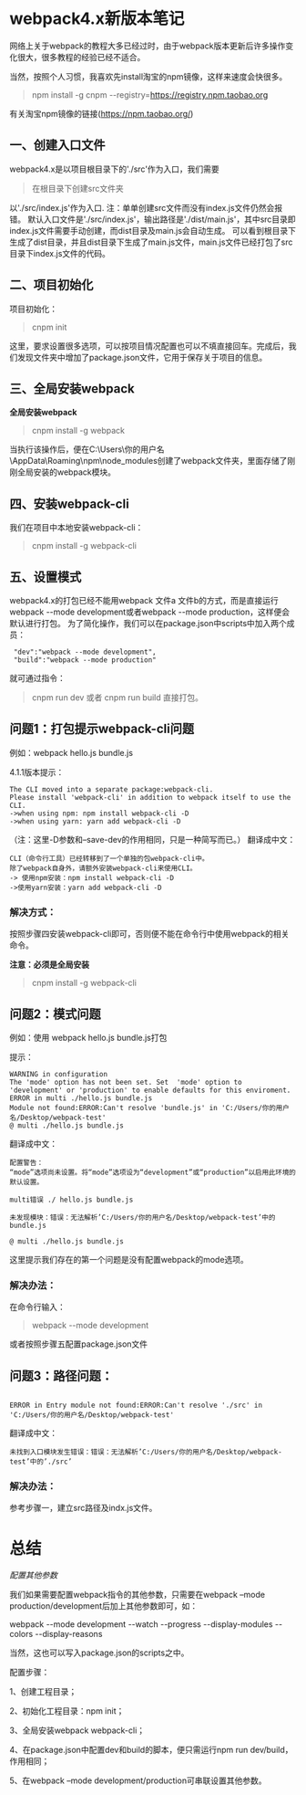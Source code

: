 # webpack4.x新版本笔记

网络上关于webpack的教程大多已经过时，由于webpack版本更新后许多操作变化很大，很多教程的经验已经不适合。

当然，按照个人习惯，我喜欢先install淘宝的npm镜像，这样来速度会快很多。

> npm install -g cnpm --registry=https://registry.npm.taobao.org

有关淘宝npm镜像的链接(https://npm.taobao.org/)

## 一、创建入口文件

webpack4.x是以项目根目录下的'./src'作为入口，我们需要

> 在根目录下创建src文件夹

以'./src/index.js'作为入口.
注：单单创建src文件而没有index.js文件仍然会报错。
默认入口文件是'./src/index.js'，输出路径是'./dist/main.js'，其中src目录即index.js文件需要手动创建，而dist目录及main.js会自动生成。 
可以看到根目录下生成了dist目录，并且dist目录下生成了main.js文件，main.js文件已经打包了src目录下index.js文件的代码。


## 二、项目初始化

项目初始化：

> cnpm init

这里，要求设置很多选项，可以按项目情况配置也可以不填直接回车。完成后，我们发现文件夹中增加了package.json文件，它用于保存关于项目的信息。

## 三、全局安装webpack



**全局安装webpack**

> cnpm install -g webpack

当执行该操作后，便在C:\Users\你的用户名\AppData\Roaming\npm\node_modules创建了webpack文件夹，里面存储了刚刚全局安装的webpack模块。

## 四、安装webpack-cli

我们在项目中本地安装webpack-cli：

> cnpm install -g webpack-cli

## 五、设置模式

webpack4.x的打包已经不能用webpack 文件a 文件b的方式，而是直接运行webpack --mode development或者webpack --mode production，这样便会默认进行打包。
为了简化操作，我们可以在package.json中scripts中加入两个成员：
```shell
 "dev":"webpack --mode development",
 "build":"webpack --mode production"
 ```
 就可通过指令：
 > cnpm run dev
 或者
 > cnpm run build
 直接打包。
 


## 问题1：打包提示webpack-cli问题

例如：webpack hello.js bundle.js

4.1.1版本提示：

```shell
The CLI moved into a separate package:webpack-cli.
Please install 'webpack-cli' in addition to webpack itself to use the CLI.
->when using npm: npm install webpack-cli -D
->when using yarn: yarn add webpack-cli -D
```

（注：这里-D参数和–save-dev的作用相同，只是一种简写而已。）
翻译成中文：

```shell
CLI（命令行工具）已经转移到了一个单独的包webpack-cli中。 
除了webpack自身外，请额外安装webpack-cli来使用CLI。 
-> 使用npm安装：npm install webpack-cli -D 
->使用yarn安装：yarn add webpack-cli -D
```
### 解决方式：

按照步骤四安装webpack-cli即可，否则便不能在命令行中使用webpack的相关命令。

**注意：必须是全局安装**

> cnpm install -g webpack-cli



## 问题2：模式问题

例如：使用 webpack hello.js bundle.js打包

提示：
```shell
WARNING in configuration
The 'mode' option has not been set. Set  'mode' option to 'development' or 'production' to enable defaults for this enviroment.
ERROR in multi ./hello.js bundle.js
Module not found:ERROR:Can't resolve 'bundle.js' in 'C:/Users/你的用户名/Desktop/webpack-test'
@ multi ./hello.js bundle.js
```
翻译成中文：
```shell
配置警告： 
“mode”选项尚未设置。将“mode”选项设为“development”或“production”以启用此环境的默认设置。

multi错误 ./ hello.js bundle.js

未发现模块：错误：无法解析’C:/Users/你的用户名/Desktop/webpack-test’中的bundle.js

@ multi ./hello.js bundle.js
```

这里提示我们存在的第一个问题是没有配置webpack的mode选项。

### 解决办法：
在命令行输入：

> webpack --mode development

或者按照步骤五配置package.json文件

## 问题3：路径问题：
```shell

ERROR in Entry module not found:ERROR:Can't resolve './src' in 'C:/Users/你的用户名/Desktop/webpack-test'
```
翻译成中文：
```shell
未找到入口模块发生错误：错误：无法解析’C:/Users/你的用户名/Desktop/webpack-test’中的’./src’
```
### 解决办法：
参考步骤一，建立src路径及indx.js文件。


# 总结

*配置其他参数*

我们如果需要配置webpack指令的其他参数，只需要在webpack –mode production/development后加上其他参数即可，如：

webpack --mode development --watch --progress --display-modules --colors --display-reasons

当然，这也可以写入package.json的scripts之中。


配置步骤：

1、创建工程目录； 

2、初始化工程目录：npm init；

3、全局安装webpack webpack-cli；

4、在package.json中配置dev和build的脚本，便只需运行npm run dev/build，作用相同；

5、在webpack –mode development/production可串联设置其他参数。
